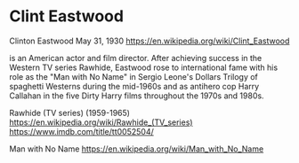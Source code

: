 # Clint Eastwood

Clinton Eastwood
May 31, 1930
https://en.wikipedia.org/wiki/Clint_Eastwood

is an American actor and film director.
After achieving success in the Western TV series Rawhide, Eastwood rose to international fame with his role as the "Man with No Name" in Sergio Leone's Dollars Trilogy of spaghetti Westerns during the mid-1960s and as antihero cop Harry Callahan in the five Dirty Harry films throughout the 1970s and 1980s.

Rawhide (TV series) (1959-1965)
https://en.wikipedia.org/wiki/Rawhide_(TV_series)
https://www.imdb.com/title/tt0052504/

Man with No Name https://en.wikipedia.org/wiki/Man_with_No_Name